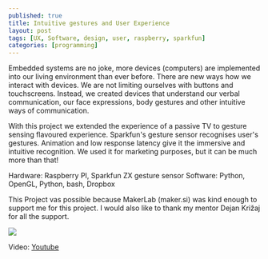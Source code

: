 ```yaml
---
published: true
title: Intuitive gestures and User Experience
layout: post
tags: [UX, Software, design, user, raspberry, sparkfun]
categories: [programming]
---
```

Embedded systems are no joke, more devices (computers) are implemented into our living environment than ever before. There are new ways how we interact with devices. We are not limiting ourselves with buttons and touchscreens. Instead, we created devices that understand our verbal communication, our face expressions, body gestures and other intuitive ways of communication.

With this project we extended the experience of a passive TV to gesture sensing flavoured experience. Sparkfun's gesture sensor recognises user's gestures. Animation and low response latency give it the immersive and intuitive recognition. We used it for marketing purposes, but it can be much more than that!

Hardware: Raspberry PI, Sparkfun ZX gesture sensor
Software: Python, OpenGL, Python, bash, Dropbox

This Project vas possible because MakerLab (maker.si) was kind enough to support me for this project.
I would also like to thank my mentor Dejan Križaj for all the support.

![](https://pbs.twimg.com/media/ChMmEZ5W4AAzAUx.jpg)

Video: [Youtube](https://www.youtube.com/watch?v=Ipn6qXdM1Bw&feature=youtu.be)